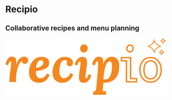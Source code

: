 # Recipio

## Collaborative recipes and menu planning

![alt text](/client/dist/images/recipio.svg "Logo")
